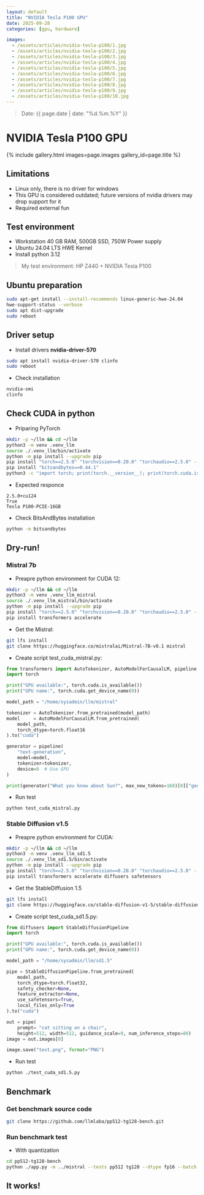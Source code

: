 ```yaml
---
layout: default
title: "NVIDIA Tesla P100 GPU"
date: 2025-09-28
categories: [gpu, hardware]

images:
  - /assets/articles/nvidia-tesla-p100/1.jpg
  - /assets/articles/nvidia-tesla-p100/2.jpg
  - /assets/articles/nvidia-tesla-p100/3.jpg
  - /assets/articles/nvidia-tesla-p100/4.jpg
  - /assets/articles/nvidia-tesla-p100/5.jpg
  - /assets/articles/nvidia-tesla-p100/6.jpg
  - /assets/articles/nvidia-tesla-p100/7.jpg
  - /assets/articles/nvidia-tesla-p100/8.jpg
  - /assets/articles/nvidia-tesla-p100/9.jpg
  - /assets/articles/nvidia-tesla-p100/10.jpg
---
```

> Date: {{ page.date | date: "%d.%m.%Y" }}  

# NVIDIA Tesla P100 GPU 

{% include gallery.html images=page.images gallery_id=page.title %}

## Limitations
- Linux only, there is no driver for windows
- This GPU is considered outdated; future versions of nvidia drivers may drop support for it
- Required external fun

## Test environment 
- Workstation 40 GB RAM, 500GB SSD, 750W Power supply 
- Ubuntu 24.04 LTS HWE Kernel
- Install python 3.12

> My test environment: HP Z440 + NVIDIA Tesla P100

## Ubuntu preparation

```bash
sudo apt-get install --install-recommends linux-generic-hwe-24.04
hwe-support-status --verbose
sudo apt dist-upgrade
sudo reboot
```

## Driver setup
- Install drivers **nvidia-driver-570**

```bash
sudo apt install nvidia-driver-570 clinfo
sudo reboot
```
- Check installation

```bash
nvidia-smi
clinfo
```

## Check CUDA in python
- Priparing PyTorch

```bash
mkdir -p ~/llm && cd ~/llm
python3 -m venv .venv_llm
source ./.venv_llm/bin/activate
python -m pip install --upgrade pip
pip install "torch==2.5.0" "torchvision==0.20.0" "torchaudio==2.5.0" --index-url https://download.pytorch.org/whl/cu124
pip install "bitsandbytes==0.44.1"
python3 -c "import torch; print(torch.__version__); print(torch.cuda.is_available());print(torch.cuda.get_device_name(0));"
```
- Expected responce

```
2.5.0+cu124
True
Tesla P100-PCIE-16GB
```
- Check BitsAndBytes installation

```bash
python -m bitsandbytes
```

## Dry-run!

### Mistral 7b

- Preapre python environment for CUDA 12:

```bash
mkdir -p ~/llm && cd ~/llm
python3 -m venv .venv_llm_mistral
source ./.venv_llm_mistral/bin/activate
python -m pip install --upgrade pip
pip install "torch==2.5.0" "torchvision==0.20.0" "torchaudio==2.5.0" --index-url https://download.pytorch.org/whl/cu124
pip install transformers accelerate
```
- Get the Mistral:

```bash
git lfs install
git clone https://huggingface.co/mistralai/Mistral-7B-v0.1 mistral
```

- Create script test_cuda_mistral.py:

```python
from transformers import AutoTokenizer, AutoModelForCausalLM, pipeline
import torch

print("GPU available:", torch.cuda.is_available())
print("GPU name:", torch.cuda.get_device_name(0))

model_path = "/home/sysadmin/llm/mistral"

tokenizer = AutoTokenizer.from_pretrained(model_path)
model     = AutoModelForCausalLM.from_pretrained(
    model_path,
    torch_dtype=torch.float16
).to("cuda")

generator = pipeline(
    "text-generation",
    model=model,
    tokenizer=tokenizer,
    device=0  # Use GPU
)

print(generator("What you know about Sun?", max_new_tokens=160)[0]["generated_text"])
```
- Run test

```bash
python test_cuda_mistral.py
```

### Stable Diffusion v1.5

- Preapre python environment for CUDA:

```bash
mkdir -p ~/llm && cd ~/llm
python3 -m venv .venv_llm_sd1.5
source ./.venv_llm_sd1.5/bin/activate
python -m pip install --upgrade pip
pip install "torch==2.5.0" "torchvision==0.20.0" "torchaudio==2.5.0" --index-url https://download.pytorch.org/whl/cu124
pip install transformers accelerate diffusers safetensors
```
- Get the StableDiffusion 1.5

```bash
git lfs install
git clone https://huggingface.co/stable-diffusion-v1-5/stable-diffusion-v1-5 sd1.5
```
- Create script test_cuda_sd1.5.py:

```python
from diffusers import StableDiffusionPipeline
import torch

print("GPU available:", torch.cuda.is_available())
print("GPU name:", torch.cuda.get_device_name(0))

model_path = "/home/sysadmin/llm/sd1.5"

pipe = StableDiffusionPipeline.from_pretrained(
    model_path,
    torch_dtype=torch.float32,
    safety_checker=None,
    feature_extractor=None,
    use_safetensors=True,
    local_files_only=True
).to("cuda")

out = pipe(
    prompt= "cat sitting on a chair",
    height=512, width=512, guidance_scale=9, num_inference_steps=80)
image = out.images[0]

image.save("test.png", format="PNG")
```
- Run test

```bash
python ./test_cuda_sd1.5.py
```

## Benchmark

### Get benchmark source code

```bash
git clone https://github.com/llmlaba/pp512-tg128-bench.git
```

### Run benchmark test
- With quantization

```bash
cd pp512-tg128-bench
python ./app.py -m ../mistral --tests pp512 tg128 --dtype fp16 --batch 1 --attn sdpa --warmup 3 --iters 10 --ubatch 128 --quant 4bit
```

## It works!

